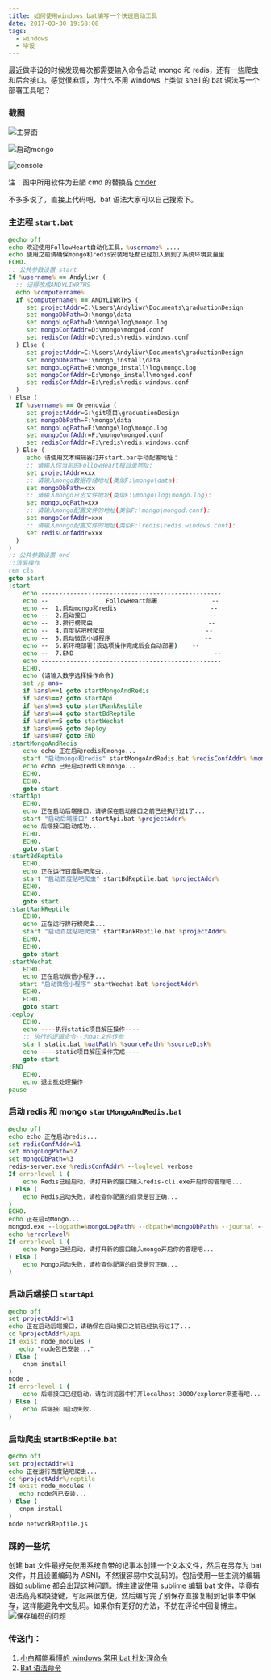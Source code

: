 ```yaml
---
title: 如何使用windows bat编写一个快速启动工具
date: 2017-03-30 19:58:08
tags: 
  - windows
  - 毕设
---
```


最近做毕设的时候发现每次都需要输入命令启动 mongo 和 redis，还有一些爬虫和后台接口。感觉很麻烦，为什么不用 windows 上类似 shell 的 bat 语法写一个部署工具呢？

### 截图

![主界面](http://img.blog.csdn.net/20170330195438160)

![启动mongo](http://img.blog.csdn.net/20170330195452051)

![console](http://img.blog.csdn.net/20170330195504944)

注：图中所用软件为丑陋 cmd 的替换品 [cmder](https://github.com/cmderdev/cmder/releases/)

不多多说了，直接上代码吧，bat 语法大家可以自己搜索下。

### 主进程 `start.bat`

```bat
@echo off
echo 欢迎使用FollowHeart自动化工具，%username% ....
echo 使用之前请确保mongo和redis安装地址都已经加入到到了系统环境变量里
ECHO.
:: 公共参数设置 start
If %username% == Andyliwr (
  :: 记得改成ANDYLIWRTHS
  echo %computername%
  If %computername% == ANDYLIWRTHS (
     set projectAddr=C:\Users\Andyliwr\Documents\graduationDesign
     set mongoDbPath=D:\mongo\data
     set mongoLogPath=D:\mongo\log\mongo.log
     set mongoConfAddr=D:\mongo\mongod.conf
     set redisConfAddr=D:\redis\redis.windows.conf
  ) Else (
     set projectAddr=C:\Users\Andyliwr\Documents\graduationDesign
     set mongoDbPath=E:\mongo_install\data
     set mongoLogPath=E:\mongo_install\log\mongo.log
     set mongoConfAddr=E:\mongo_install\mongod.conf
     set redisConfAddr=E:\redis\redis.windows.conf
  )
) Else (
  If %username% == Greenovia (
     set projectAddr=G:\git项目\graduationDesign
     set mongoDbPath=F:\mongo\data
     set mongoLogPath=F:\mongo\log\mongo.log
     set mongoConfAddr=F:\mongo\mongod.conf
     set redisConfAddr=F:\redis\redis.windows.conf
  ) Else (
     echo 请使用文本编辑器打开start.bar手动配置地址：
     :: 请输入你当前的FollowHeart根目录地址:
     set projectAddr=xxx
     :: 请输入mongo数据存储地址(类似F:\mongo\data):
     set mongoDbPath=xxx
     :: 请输入mongo日志文件地址(类似F:\mongo\log\mongo.log):
     set mongoLogPath=xxx
     :: 请输入mongo配置文件的地址(类似F:\mongo\mongod.conf):
     set mongoConfAddr=xxx
     :: 请输入mongo配置文件的地址(类似F:\redis\redis.windows.conf):
     set redisConfAddr=xxx
  )
)
:: 公共参数设置 end
::清屏操作
rem cls
goto start
:start
    echo --------------------------------------------------
    echo --                FollowHeart部署               --
    echo --  1.启动mongo和redis                          --
    echo --  2.启动接口                                  --
    echo --  3.排行榜爬虫                                --
    echo --  4.百度贴吧榜爬虫                            --
    echo --  5.启动微信小城程序                          --
    echo --  6.新环境部署(该选项操作完成后会自动部署)    --
    echo --  7.END                                       --
    echo --------------------------------------------------
    ECHO.
    echo (请输入数字选择操作命令)
    set /p ans=
    if %ans%==1 goto startMongoAndRedis
    if %ans%==2 goto startApi
    if %ans%==3 goto startRankReptile
    if %ans%==4 goto startBdReptile
    if %ans%==5 goto startWechat
    if %ans%==6 goto deploy
    if %ans%==7 goto END
:startMongoAndRedis
    echo echo 正在启动redis和mongo...
    start "启动mongo和redis" startMongoAndRedis.bat %redisConfAddr% %mongoLogPath% %mongoDbPath%
    echo echo 已经启动redis和mongo...
    ECHO.
    ECHO.
    goto start
:startApi
    ECHO.
    echo 正在启动后端接口，请确保在启动接口之前已经执行过1了...
    start "启动后端接口" startApi.bat %projectAddr%
    echo 后端接口启动成功...
    ECHO.
    ECHO.
    goto start
:startBdReptile
    ECHO.
    echo 正在运行百度贴吧爬虫...
    start "启动百度贴吧爬虫" startBdReptile.bat %projectAddr%
    ECHO.
    ECHO.
    goto start
:startRankReptile
    ECHO.
    echo 正在运行排行榜爬虫...
    start "启动百度贴吧爬虫" startRankReptile.bat %projectAddr%
    ECHO.
    ECHO.
    goto start
:startWechat
    ECHO.
    echo 正在启动微信小程序...
   start "启动微信小程序" startWechat.bat %projectAddr%
    ECHO.
    ECHO.
    goto start
:deploy
    ECHO.
    echo ----执行static项目解压操作----
    :: 执行的逻辑命令--为bat文件传参
    start static.bat %uatPath% %sourcePath% %sourceDisk%
    echo ----static项目解压操作完成----
    goto start
:END
    ECHO.
    echo 退出批处理操作
pause
```

### 启动 redis 和 mongo `startMongoAndRedis.bat`

```bat
@echo off
echo echo 正在启动redis...
set redisConfAddr=%1
set mongoLogPath=%2
set mongoDbPath=%3
redis-server.exe %redisConfAddr% --loglevel verbose
If errorlevel 1 (
    echo Redis已经启动，请打开新的窗口输入redis-cli.exe开启你的管理吧...
) Else (
    echo Redis启动失败，请检查你配置的目录是否正确...
)
ECHO.
echo 正在启动Mongo...
mongod.exe --logpath=%mongoLogPath% --dbpath=%mongoDbPath% --journal --maxConns 20000
echo %errorlevel%
If errorlevel 1 (
    echo Mongo已经启动，请打开新的窗口输入mongo开启你的管理吧...
) Else (
    echo Mongo启动失败，请检查你配置的目录是否正确...
)
```

### 启动后端接口 `startApi`

```bat
@echo off
set projectAddr=%1
echo 正在启动后端接口，请确保在启动接口之前已经执行过1了...
cd %projectAddr%/api
If exist node_modules (
   echo "node包已安装..."
) Else (
    cnpm install
)
node .
If errorlevel 1 (
    echo 后端接口已经启动，请在浏览器中打开localhost:3000/explorer来查看吧...
) Else (
    echo 后端接口启动失败...
)
```

### 启动爬虫 startBdReptile.bat

```bat
@echo off
set projectAddr=%1
echo 正在运行百度贴吧爬虫...
cd %projectAddr%/reptile
If exist node_modules (
   echo node包已安装...
) Else (
   cnpm install
)
node networkReptile.js
```

### 踩的一些坑

创建 bat 文件最好先使用系统自带的记事本创建一个文本文件，然后在另存为 bat 文件，并且设置编码为 ASNI，不然很容易中文乱码的。包括使用一些主流的编辑器如 sublime 都会出现这种问题。博主建议使用 sublime 编辑 bat 文件，毕竟有语法高亮和快捷键，写起来很方便。然后编写完了别保存直接复制到记事本中保存，这样能避免中文乱码。如果你有更好的方法，不妨在评论中回复博主。
![保存编码的问题](http://img.blog.csdn.net/20170330195143921)

### 传送门：

1.  [小白都能看懂的 windows 常用 bat 批处理命令](http://www.imooc.com/article/8283)
2.  [Bat 语法命令](http://www.360doc.com/content/11/0804/10/4127803_137849318.shtml)

